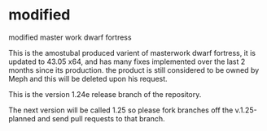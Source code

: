 # modified
modified master work dwarf fortress


This is the amostubal produced varient of masterwork dwarf fortress, it is updated to 43.05 x64, and has many fixes implemented over the last 2 months since its production.  the product is still considered to be owned by Meph and this will be deleted upon his request.

This is the version 1.24e release branch of the repository.  

The next version will be called 1.25 so please fork branches off the v.1.25-planned and send pull requests to that branch.

